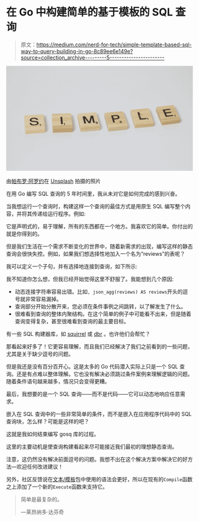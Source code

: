 # 在 Go 中构建简单的基于模板的 SQL 查询

> 原文：<https://medium.com/nerd-for-tech/simple-template-based-sql-way-to-query-building-in-go-8c89ee6e149e?source=collection_archive---------5----------------------->

![](img/8e46e1e99fe4d8d412645396df1d9578.png)

由[帕布罗·阿罗约](https://unsplash.com/@pablogamedev?utm_source=medium&utm_medium=referral)在 [Unsplash](https://unsplash.com?utm_source=medium&utm_medium=referral) 拍摄的照片

在用 Go 编写 SQL 查询的 5 年时间里，我从未对它是如何完成的感到兴奋。

当我想运行一个查询时，构建这样一个查询的最佳方式是用原生 SQL 编写整个内容，并将其传递给运行程序。例如:

它是声明式的，易于理解，所有的东西都在一个地方。我喜欢它的简单。你付出的就是你得到的。

但是我们生活在一个需求不断变化的世界中，随着新需求的出现，编写这样的静态查询会很快失控。例如，如果我们想选择性地加入一个名为“reviews”的表呢？

我可以定义一个子句，并有选择地连接到查询，如下所示:

我不知道你怎么想，但我已经开始觉得这里不舒服了。我能想到几个原因:

*   动态连接字符串容易出错。比如`, json_agg(reviews) AS reviews`开头的逗号就非常容易漏掉。
*   查询部分开始分散开来，您必须在条件事例之间跳转，以了解发生了什么。
*   很难看到查询的整体内聚结构。在这个简单的例子中可能看不出来，但是随着查询变得复杂，甚至很难看到查询的最主要目标。

有一些 SQL 构建器库，如 [squirrel](https://github.com/Masterminds/squirrel) 或 [dbr](https://github.com/gocraft/dbr) 。也许他们会帮忙？

那看起来好多了！它更容易理解，而且我们已经解决了我们之前看到的一些问题，尤其是关于缺少逗号的问题。

但是我还是没有百分百开心。这是太多的 Go 代码潜入实际上只是一个 SQL 查询。还是有点难以整体理解。它也没有解决必须跳过条件案例来理解逻辑的问题。随着条件语句越来越多，情况只会变得更糟。

最后，我想要的是一个 SQL 查询——而不是代码——它可以动态地响应任意需求。

嵌入在 SQL 查询中的一些非常简单的条件，而不是嵌入在应用程序代码中的 SQL 查询块，怎么样？可能是这样的吧？

这就是我如何结束编写 gosq 库的过程。

这里的主要动机是使查询构建看起来尽可能接近我们最初的理想静态查询。

注意，这仍然没有解决前面逗号的问题。我想不出在这个解决方案中解决它的好方法—欢迎任何改进建议！

另外，社区反馈说在[文本/模板](https://pkg.go.dev/text/template)包中使用的语法会更好，所以在现有的`Compile`函数之上添加了一个新的`Execute`函数来支持它。

> 简单是最复杂的。
> 
> —莱昂纳多·达芬奇